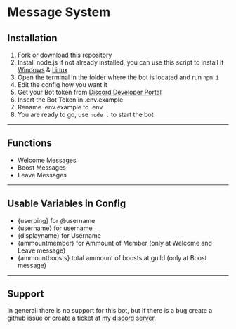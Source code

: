 # Message System
## Installation
1. Fork or download this repository
2. Install node.js if not already installed, you can use this script to install it [Windows](https://github.com/d0dge-dev/nodejs-installer) & [Linux](https://github.com/d0dge-dev/nodejs-installer)
3. Open the terminal in the folder where the bot is located and run `npm i`
4. Edit the config how you want it
5. Get your Bot token from [Discord Developer Portal](https://discord.com/developers/applications)
6. Insert the Bot Token in .env.example
7. Rename .env.example to .env
8. You are ready to go, use `node .` to start the bot

---
## Functions
- Welcome Messages
- Boost Messages
- Leave Messages

---
## Usable Variables in Config
- {userping} for @username
- {username} for username
- {displayname} for Username
- {ammountmember} for Ammount of Member (only at Welcome and Leave message)
- {ammountboosts} total ammount of boosts at guild (only at Boost message)

---
## Support
In generall there is no support for this bot, but if there is a bug create a github issue or create a ticket at my [discord server](https://discord.gg/codebotz).
